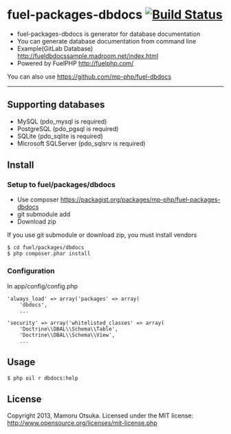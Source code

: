 # fuel-packages-dbdocs [![Build Status](https://travis-ci.org/mp-php/fuel-packages-dbdocs.png)](https://travis-ci.org/mp-php/fuel-packages-dbdocs)

* fuel-packages-dbdocs is generator for database documentation
* You can generate database documentation from command line
* Example(GitLab Database) http://fueldbdocssample.madroom.net/index.html
* Powered by FuelPHP http://fuelphp.com/

You can also use https://github.com/mp-php/fuel-dbdocs

---

## Supporting databases

* MySQL (pdo_mysql is required)
* PostgreSQL (pdo_pgsql is required)
* SQLite (pdo_sqlite is required)
* Microsoft SQLServer (pdo_sqlsrv is required)

## Install
### Setup to fuel/packages/dbdocs
* Use composer https://packagist.org/packages/mp-php/fuel-packages-dbdocs
* git submodule add
* Download zip

If you use git submodule or download zip, you must install vendors

	$ cd fuel/packages/dbdocs
	$ php composer.phar install

### Configuration

In app/config/config.php

	'always_load' => array('packages' => array(
		'dbdocs',
		...

	'security' => array('whitelisted_classes' => array(
		'Doctrine\\DBAL\\Schema\\Table',
		'Doctrine\\DBAL\\Schema\\View',
		...

## Usage

	$ php oil r dbdocs:help

## License

Copyright 2013, Mamoru Otsuka. Licensed under the MIT license: http://www.opensource.org/licenses/mit-license.php

